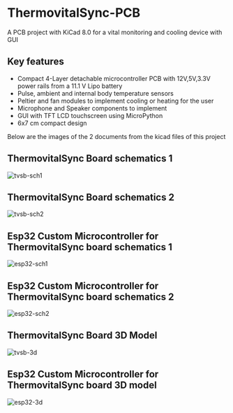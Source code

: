 # ThermovitalSync-PCB
 A PCB project with KiCad 8.0 for a vital monitoring and cooling device with GUI
 ## Key features
 + Compact 4-Layer detachable microcontroller PCB with 12V,5V,3.3V power rails from a 11.1 V Lipo battery
 + Pulse, ambient and internal body temperature sensors
 + Peltier and fan modules to implement cooling or heating for the user
 + Microphone and Speaker components to implement
 + GUI with TFT LCD touchscreen using MicroPython 
 + 6x7 cm compact design

Below are the images of the 2 documents from the kicad files of this project
## ThermovitalSync Board schematics 1
![tvsb-sch1](https://github.com/user-attachments/assets/0d8bf2e4-9635-4e80-ac3d-99c0edf5830b)

## ThermovitalSync Board schematics 2

![tvsb-sch2](https://github.com/user-attachments/assets/56100699-5af7-4496-b12e-f63f5c2342b4)

## Esp32 Custom Microcontroller for ThermovitalSync board schematics 1

![esp32-sch1](https://github.com/user-attachments/assets/2c8af4ee-8ead-438e-968c-8e8c50d65268)

## Esp32 Custom Microcontroller for ThermovitalSync board schematics 2

![esp32-sch2](https://github.com/user-attachments/assets/5af55689-a8e0-4922-b007-883036d9e8dd)

## ThermovitalSync Board 3D Model
![tvsb-3d](https://github.com/user-attachments/assets/2c598403-9068-461c-8c7d-ff049181aa47)

## Esp32 Custom Microcontroller for ThermovitalSync board 3D model
![esp32-3d](https://github.com/user-attachments/assets/1ab7c66d-4295-4247-b8c0-f7b5b9ba86c1)
